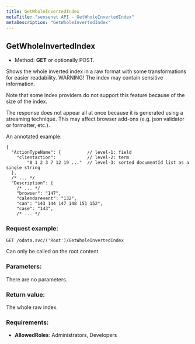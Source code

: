 ```yaml
---
title: GetWholeInvertedIndex
metaTitle: "sensenet API - GetWholeInvertedIndex"
metaDescription: "GetWholeInvertedIndex"
---
```


## GetWholeInvertedIndex
- Method: **GET** or optionally POST.

Shows the whole inverted index in a raw format with some transformations for easier readability.
 WARNING! The index may contain sensitive information.
 

 Note that some index providers do not support this feature because of the size of the index.
 

 The response does not appear all at once because it is generated using a streaming technique.
 This may affect browser add-ons (e.g. json validator or formatter, etc.).
 

 An annotated example:
 ``` 
 {
   "ActionTypeName": {          // level-1: field
     "clientaction":            // level-2: term
         "0 1 2 3 7 12 19 ..."  // level-3: sorted documentId list as a single string
   },
   /* ... */
   "Description": {
     /* ... */
     "browser": "147",
     "calendarevent": "132",
     "can": "143 144 147 148 151 152",
     "case": "143",
     /* ... */
```

### Request example:

```
GET /odata.svc/('Root')/GetWholeInvertedIndex
```
Can only be called on the root content.
### Parameters:
There are no parameters.

### Return value:
The whole raw index.

### Requirements:
- **AllowedRoles**: Administrators, Developers

